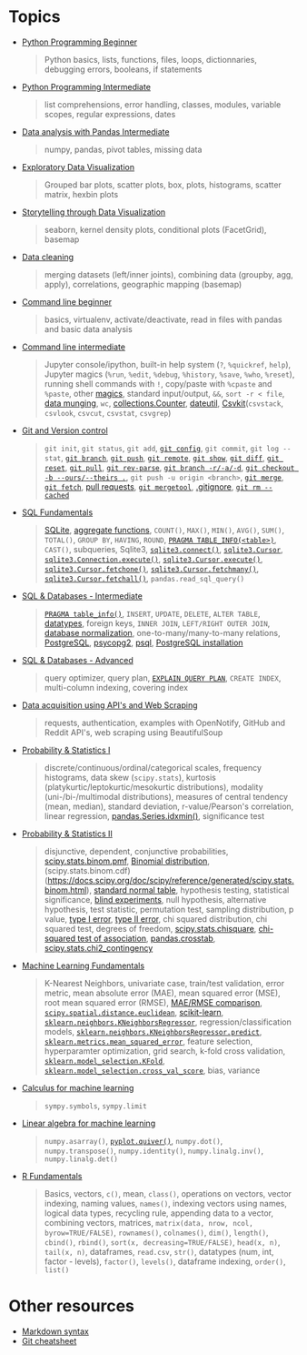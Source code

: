 # Topics

- [Python Programming Beginner](\[Dataquest\]%20\[01\]%20Python%20Programming%20Beginner/) 
    > Python basics, lists, functions, files, loops, dictionnaries, debugging errors, booleans, if statements
- [Python Programming Intermediate](\[Dataquest\]%20\[02\]%20Python%20Programming%20Intermediate/) 
    > list comprehensions, error handling, classes, modules, variable scopes, regular expressions, dates
- [Data analysis with Pandas Intermediate](\[Dataquest\]%20\[03\]%20Data%20analysis%20with%20Pandas%20Intermediate) 
    > numpy, pandas, pivot tables, missing data
- [Exploratory Data Visualization](\[Dataquest\]%20\[04\]%20Exploratory%20Data%20Visualization) 
    > Grouped bar plots, scatter plots, box, plots, histograms, scatter matrix, hexbin plots
- [Storytelling through Data Visualization](\[Dataquest\]%20\[05\]%20Storytelling%20through%20Data%20Visualization) 
    > seaborn, kernel density plots, conditional plots (FacetGrid), basemap
- [Data cleaning](\[Dataquest\]%20\[06\]%20Data%20cleaning) 
    > merging datasets (left/inner joints), combining data (groupby, agg, apply), correlations, geographic mapping (basemap)
- [Command line beginner](\[Dataquest\]%20\[07\]%20Command%20line%20beginner) 
    > basics, virtualenv, activate/deactivate, read in files with pandas and basic data analysis
- [Command line intermediate](\[Dataquest\]%20\[08\]%20Command%20line%20intermediate) 
    > Jupyter console/ipython, built-in help system (`?`, `%quickref`, `help`), Jupyter magics (`%run`, `%edit`, `%debug`, `%history`, `%save`, `%who`, `%reset`), running shell commands with `!`, copy/paste with `%cpaste` and `%paste`, other [magics](http://ipython.readthedocs.org/en/stable/interactive/magics.html), standard input/output, `&&`, `sort -r < file`, [data munging](https://en.wikipedia.org/wiki/Data_wrangling), `wc`, [collections.Counter](https://docs.python.org/3/library/collections.html#collections.Counter), [dateutil](https://dateutil.readthedocs.org/en/latest/parser.html), [Csvkit](https://csvkit.readthedocs.io/en/0.9.1/install.html)(`csvstack`, `csvlook`, `csvcut`, `csvstat`, `csvgrep`)
- [Git and Version control](\[Dataquest\]%20\[09\]%20Git%20and%20Version%20control) 
    > `git init`, `git status`, `git add`, [`git config`](https://git-scm.com/docs/git-config), `git commit`, `git log --stat`, [`git branch`](https://git-scm.com/docs/git-branch), [`git push`](https://git-scm.com/docs/git-push), [`git remote`](https://git-scm.com/docs/git-remote), [`git show`](https://git-scm.com/docs/git-show), [`git diff`](https://git-scm.com/docs/git-diff), [`git reset`](https://git-scm.com/docs/git-reset), [`git pull`](https://git-scm.com/docs/git-pull), [`git rev-parse`](https://git-scm.com/docs/git-rev-parse), [`git branch -r/-a/-d`](https://git-scm.com/docs/git-branch), [`git checkout -b --ours/--theirs .`](https://git-scm.com/docs/git-checkout), `git push -u origin <branch>`, [`git merge`](https://git-scm.com/docs/git-merge), [`git fetch`](https://git-scm.com/docs/git-fetch), [pull requests](https://help.github.com/articles/using-pull-requests/), [`git mergetool`](https://git-scm.com/docs/git-mergetool), [.gitignore](https://github.com/github/gitignore), [`git rm --cached`](https://git-scm.com/docs/git-rm)
- [SQL Fundamentals](\[Dataquest\]%20\[10\]%20Sql%20fundamentals)
    > [SQLite](https://www.sqlite.org), [aggregate functions](https://sqlite.org/lang_aggfunc.html), `COUNT()`, `MAX()`, `MIN()`, `AVG()`, `SUM()`, `TOTAL()`, `GROUP BY`, `HAVING`, `ROUND`, [`PRAGMA TABLE_INFO(<table>)`](https://sqlite.org/pragma.html#pragma_table_info), `CAST()`, subqueries, Sqlite3, [`sqlite3.connect()`](https://docs.python.org/3/library/sqlite3.html#sqlite3.Connection), [`sqlite3.Cursor`](https://docs.python.org/3/library/sqlite3.html#cursor-objects), [`sqlite3.Connection.execute()`](https://docs.python.org/3/library/sqlite3.html#sqlite3.Connection.execute), [`sqlite3.Cursor.execute()`](https://docs.python.org/3/library/sqlite3.html#sqlite3.Cursor.execute), [`sqlite3.Cursor.fetchone()`](https://docs.python.org/3/library/sqlite3.html#sqlite3.Cursor.fetchone), [`sqlite3.Cursor.fetchmany()`](https://docs.python.org/3/library/sqlite3.html#sqlite3.Cursor.fetchmany), [`sqlite3.Cursor.fetchall()`](https://docs.python.org/3/library/sqlite3.html#sqlite3.Cursor.fetchall), `pandas.read_sql_query()`
- [SQL & Databases - Intermediate](\[Dataquest\]%20\[11\]%20Sql%20intermediate)
    > [`PRAGMA table_info()`](https://sqlite.org/pragma.html#pragma_table_info), `INSERT`, `UPDATE`, `DELETE`, `ALTER TABLE`, [datatypes](https://www.sqlite.org/datatype3.html), foreign keys, `INNER JOIN`, `LEFT/RIGHT OUTER JOIN`, [database normalization](https://en.wikipedia.org/wiki/Database_normalization#Objectives), one-to-many/many-to-many relations, [PostgreSQL](http://www.postgresql.org/), [psycopg2](http://initd.org/psycopg/), [psql](http://www.postgresql.org/docs/9.4/static/app-psql.html), [PostgreSQL installation](http://www.bigsql.org/postgresql/installers.jsp)
- [SQL & Databases - Advanced](\[Dataquest\]%20\[12\]%20Sql%20advanced)
    > query optimizer, query plan, [`EXPLAIN QUERY PLAN`](https://www.sqlite.org/eqp.html), `CREATE INDEX`, multi-column indexing, covering index
- [Data acquisition using API's and Web Scraping](\[Dataquest\]%20\[13\]%20APIs%20and%20Web%20Scraping) 
    > requests, authentication, examples with OpenNotify, GitHub and Reddit API's, web scraping using BeautifulSoup
- [Probability & Statistics I](\[Dataquest\]%20\[14\]%20Probability%20and%20Statistics%20I)
    > discrete/continuous/ordinal/categorical scales, frequency histograms, data skew (`scipy.stats`), kurtosis (platykurtic/leptokurtic/mesokurtic distributions), modality (uni-/bi-/multimodal distributions), measures of central tendency (mean, median), standard deviation, r-value/Pearson's correlation, linear regression, [pandas.Series.idxmin()](https://pandas.pydata.org/pandas-docs/stable/generated/pandas.Series.idxmin.html), significance test
- [Probability & Statistics II](\[Dataquest\]%20\[15\]%20Probability%20and%20Statistics%20II)
    > disjunctive, dependent, conjunctive probabilities, [scipy.stats.binom.pmf](https://docs.scipy.org/doc/scipy-0.16.1/reference/generated/scipy.stats.binom.html), [Binomial distribution](https://en.wikipedia.org/wiki/Binomial_distribution), (scipy.stats.binom.cdf)(https://docs.scipy.org/doc/scipy/reference/generated/scipy.stats.binom.html), [standard normal table](https://en.wikipedia.org/wiki/Standard_normal_table), hypothesis testing, statistical significance, [blind experiments](https://en.wikipedia.org/wiki/Blind_experiment), null hypothesis, alternative hypothesis, test statistic, permutation test, sampling distribution, p value, [type I error](https://en.wikipedia.org/wiki/Type_I_and_type_II_errors), [type II error](https://en.wikipedia.org/wiki/Type_I_and_type_II_errors), chi squared distribution, chi squared test, degrees of freedom, [scipy.stats.chisquare](https://docs.scipy.org/doc/scipy/reference/generated/scipy.stats.mstats.chisquare.html), [chi-squared test of association](https://en.wikipedia.org/wiki/Chi-squared_test), [pandas.crosstab](http://pandas.pydata.org/pandas-docs/version/0.17.0/generated/pandas.crosstab.html), [scipy.stats.chi2_contingency](http://docs.scipy.org/doc/scipy-0.15.1/reference/generated/scipy.stats.chi2_contingency.html)
- [Machine Learning Fundamentals](\[Dataquest\]%20\[16\]%20Machine-learning%20fundamentals)
    > K-Nearest Neighbors, univariate case, train/test validation, error metric, mean absolute error (MAE), mean squared error (MSE), root mean squared error (RMSE), [MAE/RMSE comparison](https://medium.com/human-in-a-machine-world/mae-and-rmse-which-metric-is-better-e60ac3bde13d), [`scipy.spatial.distance.euclidean`](https://docs.scipy.org/doc/scipy-0.14.0/reference/generated/scipy.spatial.distance.euclidean.html), [scikit-learn](http://scikit-learn.org/), [`sklearn.neighbors.KNeighborsRegressor`](http://scikit-learn.org/stable/modules/generated/sklearn.neighbors.KNeighborsRegressor.html#sklearn.neighbors.KNeighborsRegressor), regression/classification models, [`sklearn.neighbors.KNeighborsRegressor.predict`](http://scikit-learn.org/stable/modules/generated/sklearn.neighbors.KNeighborsRegressor.html#sklearn.neighbors.KNeighborsRegressor.predict), [`sklearn.metrics.mean_squared_error`](http://scikit-learn.org/stable/modules/generated/sklearn.metrics.mean_squared_error.html#sklearn.metrics.mean_squared_error), feature selection, hyperparamter optimization, grid search, k-fold cross validation, [`sklearn.model_selection.KFold`](http://scikit-learn.org/stable/modules/generated/sklearn.model_selection.KFold.html#sklearn.model_selection.KFold), [`sklearn.model_selection.cross_val_score`](http://scikit-learn.org/stable/modules/generated/sklearn.model_selection.cross_val_score.html), bias, variance
- [Calculus for machine learning](\[Dataquest\]%20\[17\]%20Calculus%20for%20machine%20learning)
    > `sympy.symbols`, `sympy.limit`
- [Linear algebra for machine learning](\[Dataquest\]%20\[18\]%20Linear%20algebra%20for%20machine%20learning)
    > `numpy.asarray()`, [`pyplot.quiver()`](http://matplotlib.org/api/pyplot_api.html#matplotlib.pyplot.quiver), `numpy.dot()`, `numpy.transpose()`, `numpy.identity()`, `numpy.linalg.inv()`, `numpy.linalg.det()`
- [R Fundamentals](\[Dataquest\]%20\[99\]%20R%20Fundamentals)
    > Basics, vectors, `c()`, mean, `class()`, operations on vectors, vector indexing, naming values, `names()`, indexing vectors using names, logical data types, recycling rule, appending data to a vector, combining vectors, matrices, `matrix(data, nrow, ncol, byrow=TRUE/FALSE)`, `rownames()`, `colnames()`, `dim()`, `length()`, `cbind()`, `rbind()`, `sort(x, decreasing=TRUE/FALSE)`, `head(x, n)`, `tail(x, n)`, dataframes, `read.csv`, `str()`, datatypes (num, int, factor - levels), `factor()`, `levels()`, dataframe indexing, `order()`, `list()`

# Other resources
- [Markdown syntax](https://daringfireball.net/projects/markdown/syntax)
- [Git cheatsheet](https://github.com/cnoza/DataAnalysis/blob/master/_CheatSheets/github-git-cheat-sheet.pdf)
